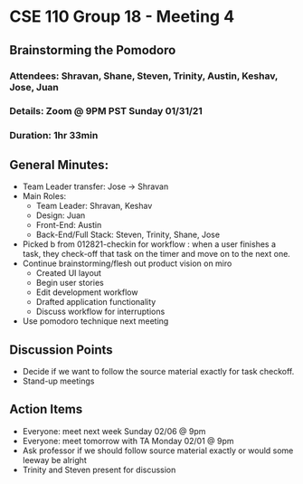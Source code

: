 # CSE 110 Group 18 - Meeting 4

## Brainstorming the Pomodoro
### Attendees: Shravan, Shane, Steven, Trinity, Austin, Keshav, Jose, Juan
### Details: Zoom @ 9PM PST Sunday 01/31/21
### Duration: 1hr 33min

## General Minutes:
* Team Leader transfer: Jose -> Shravan
* Main Roles:
  * Team Leader: Shravan, Keshav
  * Design: Juan
  * Front-End: Austin
  * Back-End/Full Stack: Steven, Trinity, Shane, Jose
* Picked b from 012821-checkin for workflow : when a user finishes a task, they check-off that task on the timer and move on to the next one.
* Continue brainstorming/flesh out product vision on miro
  * Created UI layout
  * Begin user stories
  * Edit development workflow
  * Drafted application functionality
  * Discuss workflow for interruptions
* Use pomodoro technique next meeting

## Discussion Points
* Decide if we want to follow the source material exactly for task checkoff.
* Stand-up meetings

## Action Items
* Everyone: meet next week Sunday 02/06 @ 9pm
* Everyone: meet tomorrow with TA Monday 02/01 @ 9pm
* Ask professor if we should follow source material exactly or would some leeway be alright
* Trinity and Steven present for discussion
